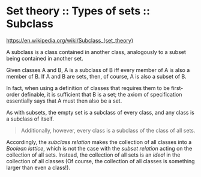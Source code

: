 # Set theory :: Types of sets :: Subclass

https://en.wikipedia.org/wiki/Subclass_(set_theory)

A subclass is a class contained in another class, analogously to a subset being contained in another set.

Given classes A and B, A is a subclass of B iff every member of A is also a member of B. If A and B are sets, then, of course, A is also a subset of B.

In fact, when using a definition of classes that requires them to be first-order definable, it is sufficient that B is a set; the axiom of specification essentially says that A must then also be a set.

As with subsets, the empty set is a subclass of every class, and any class is a subclass of itself.

>Additionally, however, every class is a subclass of the class of all sets.

Accordingly, the *subclass relation* makes the collection of all classes into a *Boolean lattice*, which is not the case with the *subset relation* acting on the collection of all sets. Instead, the collection of all sets is an *ideal* in the collection of all classes (Of course, the collection of all classes is something larger than even a class!).
